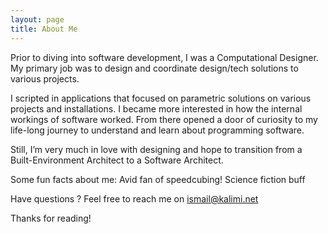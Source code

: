 ```yaml
---
layout: page
title: About Me
---
```


Prior to diving into software development, I was a Computational Designer. My primary job was to design and coordinate design/tech solutions to various projects.

I scripted in applications that focused on parametric solutions on various projects and installations. I became more interested in how the internal workings of software worked. From there opened a door of curiosity to my life-long journey to understand and learn about programming software.

Still, I’m very much in love with designing and hope to transition from a Built-Environment Architect to a Software Architect.

Some fun facts about me:
Avid fan of speedcubing!
Science fiction buff

Have questions ? Feel free to reach me on ismail@kalimi.net

Thanks for reading!

